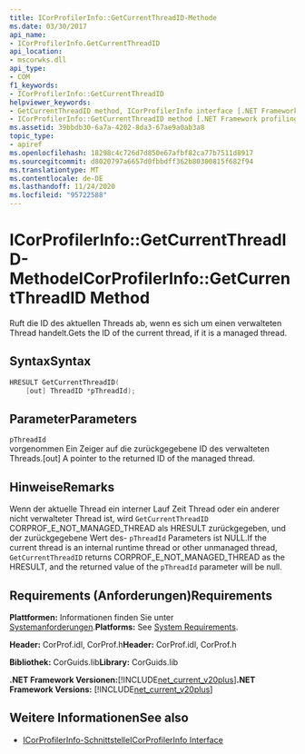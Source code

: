 ```yaml
---
title: ICorProfilerInfo::GetCurrentThreadID-Methode
ms.date: 03/30/2017
api_name:
- ICorProfilerInfo.GetCurrentThreadID
api_location:
- mscorwks.dll
api_type:
- COM
f1_keywords:
- ICorProfilerInfo::GetCurrentThreadID
helpviewer_keywords:
- GetCurrentThreadID method, ICorProfilerInfo interface [.NET Framework profiling]
- ICorProfilerInfo::GetCurrentThreadID method [.NET Framework profiling]
ms.assetid: 39bbdb30-6a7a-4202-8da3-67ae9a0ab3a8
topic_type:
- apiref
ms.openlocfilehash: 18298c4c726d7d850e67afbf82ca77b7511d8917
ms.sourcegitcommit: d8020797a6657d0fbbdff362b80300815f682f94
ms.translationtype: MT
ms.contentlocale: de-DE
ms.lasthandoff: 11/24/2020
ms.locfileid: "95722588"
---
```

# <a name="icorprofilerinfogetcurrentthreadid-method"></a><span data-ttu-id="74f55-102">ICorProfilerInfo::GetCurrentThreadID-Methode</span><span class="sxs-lookup"><span data-stu-id="74f55-102">ICorProfilerInfo::GetCurrentThreadID Method</span></span>

<span data-ttu-id="74f55-103">Ruft die ID des aktuellen Threads ab, wenn es sich um einen verwalteten Thread handelt.</span><span class="sxs-lookup"><span data-stu-id="74f55-103">Gets the ID of the current thread, if it is a managed thread.</span></span>  
  
## <a name="syntax"></a><span data-ttu-id="74f55-104">Syntax</span><span class="sxs-lookup"><span data-stu-id="74f55-104">Syntax</span></span>  
  
```cpp  
HRESULT GetCurrentThreadID(  
    [out] ThreadID *pThreadId);  
```  
  
## <a name="parameters"></a><span data-ttu-id="74f55-105">Parameter</span><span class="sxs-lookup"><span data-stu-id="74f55-105">Parameters</span></span>  

 `pThreadId`  
 <span data-ttu-id="74f55-106">vorgenommen Ein Zeiger auf die zurückgegebene ID des verwalteten Threads.</span><span class="sxs-lookup"><span data-stu-id="74f55-106">[out] A pointer to the returned ID of the managed thread.</span></span>  
  
## <a name="remarks"></a><span data-ttu-id="74f55-107">Hinweise</span><span class="sxs-lookup"><span data-stu-id="74f55-107">Remarks</span></span>  

 <span data-ttu-id="74f55-108">Wenn der aktuelle Thread ein interner Lauf Zeit Thread oder ein anderer nicht verwalteter Thread ist, wird `GetCurrentThreadID` CORPROF_E_NOT_MANAGED_THREAD als HRESULT zurückgegeben, und der zurückgegebene Wert des- `pThreadId` Parameters ist NULL.</span><span class="sxs-lookup"><span data-stu-id="74f55-108">If the current thread is an internal runtime thread or other unmanaged thread, `GetCurrentThreadID` returns CORPROF_E_NOT_MANAGED_THREAD as the HRESULT, and the returned value of the `pThreadId` parameter will be null.</span></span>  
  
## <a name="requirements"></a><span data-ttu-id="74f55-109">Requirements (Anforderungen)</span><span class="sxs-lookup"><span data-stu-id="74f55-109">Requirements</span></span>  

 <span data-ttu-id="74f55-110">**Plattformen:** Informationen finden Sie unter [Systemanforderungen](../../get-started/system-requirements.md).</span><span class="sxs-lookup"><span data-stu-id="74f55-110">**Platforms:** See [System Requirements](../../get-started/system-requirements.md).</span></span>  
  
 <span data-ttu-id="74f55-111">**Header:** CorProf.idl, CorProf.h</span><span class="sxs-lookup"><span data-stu-id="74f55-111">**Header:** CorProf.idl, CorProf.h</span></span>  
  
 <span data-ttu-id="74f55-112">**Bibliothek:** CorGuids.lib</span><span class="sxs-lookup"><span data-stu-id="74f55-112">**Library:** CorGuids.lib</span></span>  
  
 <span data-ttu-id="74f55-113">**.NET Framework Versionen:**[!INCLUDE[net_current_v20plus](../../../../includes/net-current-v20plus-md.md)]</span><span class="sxs-lookup"><span data-stu-id="74f55-113">**.NET Framework Versions:** [!INCLUDE[net_current_v20plus](../../../../includes/net-current-v20plus-md.md)]</span></span>  
  
## <a name="see-also"></a><span data-ttu-id="74f55-114">Weitere Informationen</span><span class="sxs-lookup"><span data-stu-id="74f55-114">See also</span></span>

- [<span data-ttu-id="74f55-115">ICorProfilerInfo-Schnittstelle</span><span class="sxs-lookup"><span data-stu-id="74f55-115">ICorProfilerInfo Interface</span></span>](icorprofilerinfo-interface.md)
